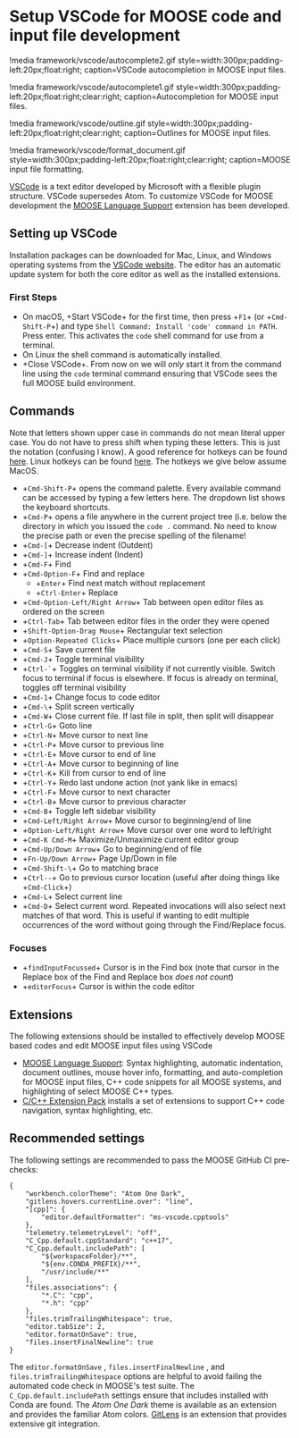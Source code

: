 # Setup VSCode for MOOSE code and input file development

!media framework/vscode/autocomplete2.gif
       style=width:300px;padding-left:20px;float:right;
       caption=VSCode autocompletion in MOOSE input files.

!media framework/vscode/autocomplete1.gif
       style=width:300px;padding-left:20px;float:right;clear:right;
       caption=Autocompletion for MOOSE input files.

!media framework/vscode/outline.gif
       style=width:300px;padding-left:20px;float:right;clear:right;
       caption=Outlines for MOOSE input files.

!media framework/vscode/format_document.gif
       style=width:300px;padding-left:20px;float:right;clear:right;
       caption=MOOSE input file formatting.

[VSCode](https://code.visualstudio.com/) is a text editor developed by Microsoft with a flexible plugin structure.
VSCode supersedes Atom. To customize VSCode for MOOSE development the [MOOSE Language Support](https://marketplace.visualstudio.com/items?itemName=DanielSchwen.moose-language-support) extension has been developed.

## Setting up VSCode

Installation packages can be downloaded for Mac, Linux, and Windows operating systems from the
[VSCode website](https://code.visualstudio.com/). The editor has an automatic update system for both the core editor as
well as the installed extensions.

### First Steps

- On macOS, +Start VSCode+ for the first time, then press +`F1`+ (or +`Cmd-Shift-P`+) and type `Shell Command: Install 'code' command in PATH`. Press enter. This activates the
  `code` shell command for use from a terminal.
- On Linux the shell command is automatically installed.
- +Close VSCode+. From now on we will _only_ start it from the command line using the `code`
  terminal command ensuring that VSCode sees the full MOOSE build environment.

## Commands

Note that letters shown upper case in commands do not mean literal upper case. You do not have to press shift when typing these letters. This is just the notation (confusing I know). A good reference for hotkeys can be found [here](https://go.microsoft.com/fwlink/?linkid=832143). Linux hotkeys can be found [here](https://go.microsoft.com/fwlink/?linkid=832144). The hotkeys we give below assume MacOS.

- +`Cmd-Shift-P`+ opens the command palette. Every available command can be accessed by typing a
  few letters here. The dropdown list shows the keyboard shortcuts.
- +`Cmd-P`+ opens a file anywhere in the current project tree (i.e. below the directory in which you
  issued the `code .` command. No need to know the precise path or even the precise spelling of the
  filename!
- +`Cmd-[`+ Decrease indent (Outdent)
- +`Cmd-]`+ Increase indent (Indent)
- +`Cmd-F`+ Find
- +`Cmd-Option-F`+ Find and replace
  - +`Enter`+ Find next match without replacement
  - +`Ctrl-Enter`+ Replace
- +`Cmd-Option-Left/Right Arrow`+ Tab between open editor files as ordered on the screen
- +`Ctrl-Tab`+ Tab between editor files in the order they were opened
- +`Shift-Option-Drag Mouse`+ Rectangular text selection
- +`Option-Repeated Clicks`+ Place multiple cursors (one per each click)
- +`Cmd-S`+ Save current file
- +`Cmd-J`+ Toggle terminal visibility
- +`` Ctrl-` ``+ Toggles on terminal visibility if not currently visible. Switch focus to terminal if focus is elsewhere. If focus is already on terminal, toggles off terminal visibility
- +`Cmd-1`+ Change focus to code editor
- +`Cmd-\`+ Split screen vertically
- +`Cmd-W`+ Close current file. If last file in split, then split will disappear
- +`Ctrl-G`+ Goto line
- +`Ctrl-N`+ Move cursor to next line
- +`Ctrl-P`+ Move cursor to previous line
- +`Ctrl-E`+ Move cursor to end of line
- +`Ctrl-A`+ Move cursor to beginning of line
- +`Ctrl-K`+ Kill from cursor to end of line
- +`Ctrl-Y`+ Redo last undone action (not yank like in emacs)
- +`Ctrl-F`+ Move cursor to next character
- +`Ctrl-B`+ Move cursor to previous character
- +`Cmd-B`+ Toggle left sidebar visibility
- +`Cmd-Left/Right Arrow`+ Move cursor to beginning/end of line
- +`Option-Left/Right Arrow`+ Move cursor over one word to left/right
- +`Cmd-K Cmd-M`+ Maximize/Unmaximize current editor group
- +`Cmd-Up/Down Arrow`+ Go to beginning/end of file
- +`Fn-Up/Down Arrow`+ Page Up/Down in file
- +`Cmd-Shift-\`+ Go to matching brace
- +`Ctrl--`+ Go to previous cursor location (useful after doing things like +`Cmd-Click`+)
- +`Cmd-L`+ Select current line
- +`Cmd-D`+ Select current word. Repeated invocations will also select next matches of that word.
  This is useful if wanting to edit multiple occurrences of the word without going through the
  Find/Replace focus.

### Focuses

- +`findInputFocussed`+ Cursor is in the Find box (note that cursor in the Replace box of the Find and Replace box *does not count*)
- +`editorFocus`+ Cursor is within the code editor


## Extensions


The following extensions should be installed to effectively develop MOOSE based codes and edit MOOSE
input files using VSCode

- [MOOSE Language Support](https://marketplace.visualstudio.com/items?itemName=DanielSchwen.moose-language-support): Syntax highlighting, automatic
  indentation, document outlines, mouse hover info, formatting, and auto-completion for MOOSE input files, C++ code snippets for all MOOSE systems, and
  highlighting of select MOOSE C++ types.
- [C/C++ Extension Pack](https://marketplace.visualstudio.com/items?itemName=ms-vscode.cpptools-extension-pack) installs a set of extensions to support C++ code navigation, syntax highlighting, etc.

## Recommended settings

The following settings are recommended to pass the MOOSE GitHub CI pre-checks:

```
{
    "workbench.colorTheme": "Atom One Dark",
    "gitlens.hovers.currentLine.over": "line",
    "[cpp]": {
        "editor.defaultFormatter": "ms-vscode.cpptools"
    },
    "telemetry.telemetryLevel": "off",
    "C_Cpp.default.cppStandard": "c++17",
    "C_Cpp.default.includePath": [
        "${workspaceFolder}/**",
        "${env.CONDA_PREFIX}/**",
        "/usr/include/**"
    ],
    "files.associations": {
        "*.C": "cpp",
        "*.h": "cpp"
    },
    "files.trimTrailingWhitespace": true,
    "editor.tabSize": 2,
    "editor.formatOnSave": true,
    "files.insertFinalNewline": true
}
```

The `editor.formatOnSave` , `files.insertFinalNewline` , and  `files.trimTrailingWhitespace` options are helpful to avoid failing the automated code check in MOOSE's test suite. The `C_Cpp.default.includePath` settings ensure that includes installed with Conda are found. The _Atom One Dark_ theme is available as an extension and provides the familiar Atom colors. [GitLens](https://marketplace.visualstudio.com/items?itemName=eamodio.gitlens) is an extension that provides extensive git integration.
